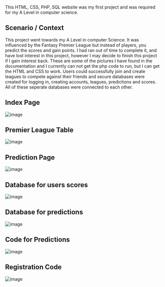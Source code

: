 This HTML, CSS, PHP, SQL website was my first project and was required for my A Level in computer science.

## Scenario / Context
This project went towards my A Level in computer Science. It was influenced by the Fantasy Premier League but instead of players, you predict the scores and gain points. I had ran out of time to complete it, and have lost interest in this project, however I may decide to finish this project if I gain interest back. These are some of the pictures I have found in the documentation and I currently can not get the php code to run, but I can get the HTML and CSS to work. Users could successfully join and create leagues to compete against their friends and secure databases were created for logging in, creating accounts, leagues, predictions and scores. All of these seperate databases were connected to each other.

## Index Page
![image](https://github.com/user-attachments/assets/25cff285-1701-415c-860e-a1fa5aadf929)

## Premier League Table
![image](https://github.com/user-attachments/assets/afb1b30d-ccff-4b4f-89dc-498885c832e6)

## Prediction Page
![image](https://github.com/user-attachments/assets/da66d23c-8082-41d1-8a00-c96a020cc35e)

## Database for users scores
![image](https://github.com/user-attachments/assets/5bcd0412-1c5e-46d5-9171-864cbf0cc705)

## Database for predictions
![image](https://github.com/user-attachments/assets/6fda9579-db6b-435f-b930-49c5544bfcd3)

## Code for Predictions
![image](https://github.com/user-attachments/assets/727ea4c5-6220-4b59-b80e-5ed8ebaf6bc0)

## Registration Code
![image](https://github.com/user-attachments/assets/75a6269d-01a6-4e6f-99b3-6a7efb7a1ad4)
